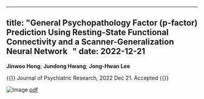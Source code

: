 
---
title: "General Psychopathology Factor (p-factor) Prediction Using Resting-State Functional Connectivity and a Scanner-Generalization Neural Network  
"
date: 2022-12-21
---

**Jinwoo Hong**; **Jundong Hwang**; **Jong-Hwan Lee**

{{<format bright-green>}}
Journal of Psychiatric Research, 2022 Dec 21.  Accepted
{{</format>}}

![Image](//bspl.korea.ac.kr/Board/Lab_News/2022/2022_Hong_etal_JPsyschicRes.jpg)
[pdf](//bspl.korea.ac.kr/Board/Articles/2022_hong_etal_JPsychiRes_accepted.pdf)

<!--
[[PubMed](https://pubmed.ncbi.nlm.nih.gov/34415651/) /
[Google Scholar](https://scholar.google.com/scholar?hl=en&as_sdt=0%2C5&q=Mixed-effects+multilevel+analysis+followed+by+canonical+correlation+analysis+is+an+effective+fMRI+tool+for+the+investigation+of+idiosyncrasies&btnG=) /
[Journal Home](https://onlinelibrary.wiley.com/doi/full/10.1002/hbm.25627)]
-->

